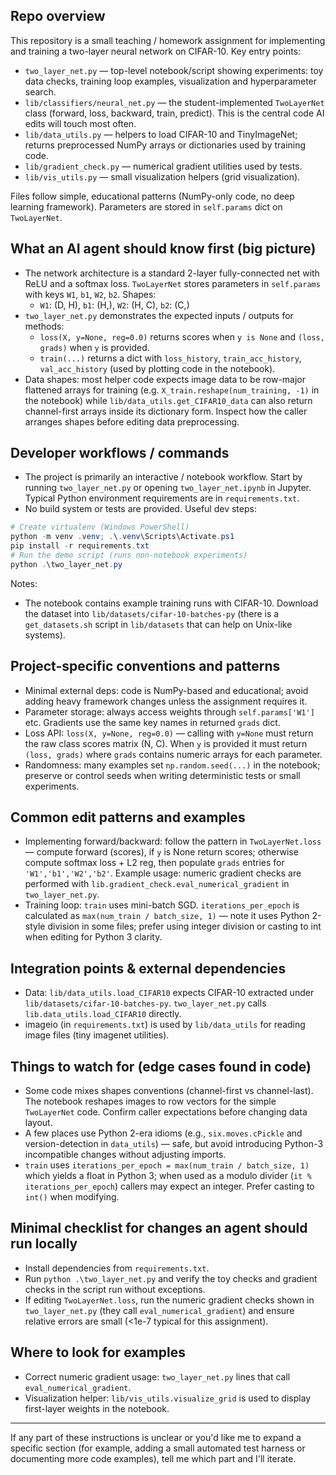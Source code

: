 ## Repo overview

This repository is a small teaching / homework assignment for implementing and
training a two-layer neural network on CIFAR-10. Key entry points:

- `two_layer_net.py` — top-level notebook/script showing experiments: toy data
  checks, training loop examples, visualization and hyperparameter search.
- `lib/classifiers/neural_net.py` — the student-implemented `TwoLayerNet` class
  (forward, loss, backward, train, predict). This is the central code AI
  edits will touch most often.
- `lib/data_utils.py` — helpers to load CIFAR-10 and TinyImageNet; returns
  preprocessed NumPy arrays or dictionaries used by training code.
- `lib/gradient_check.py` — numerical gradient utilities used by tests.
- `lib/vis_utils.py` — small visualization helpers (grid visualization).

Files follow simple, educational patterns (NumPy-only code, no deep learning
framework). Parameters are stored in `self.params` dict on `TwoLayerNet`.

## What an AI agent should know first (big picture)

- The network architecture is a standard 2-layer fully-connected net with ReLU
  and a softmax loss. `TwoLayerNet` stores parameters in `self.params` with
  keys `W1`, `b1`, `W2`, `b2`. Shapes:
  - `W1`: (D, H), `b1`: (H,), `W2`: (H, C), `b2`: (C,)
- `two_layer_net.py` demonstrates the expected inputs / outputs for methods:
  - `loss(X, y=None, reg=0.0)` returns scores when `y is None` and
    `(loss, grads)` when `y` is provided.
  - `train(...)` returns a dict with `loss_history`, `train_acc_history`,
    `val_acc_history` (used by plotting code in the notebook).
- Data shapes: most helper code expects image data to be row-major flattened
  arrays for training (e.g. `X_train.reshape(num_training, -1)` in the
  notebook) while `lib/data_utils.get_CIFAR10_data` can also return channel-first
  arrays inside its dictionary form. Inspect how the caller arranges shapes
  before editing data preprocessing.

## Developer workflows / commands

- The project is primarily an interactive / notebook workflow. Start by
  running `two_layer_net.py` or opening `two_layer_net.ipynb` in Jupyter.
  Typical Python environment requirements are in `requirements.txt`.
- No build system or tests are provided. Useful dev steps:

```powershell
# Create virtualenv (Windows PowerShell)
python -m venv .venv; .\.venv\Scripts\Activate.ps1
pip install -r requirements.txt
# Run the demo script (runs non-notebook experiments)
python .\two_layer_net.py
```

Notes:
- The notebook contains example training runs with CIFAR-10. Download the
  dataset into `lib/datasets/cifar-10-batches-py` (there is a `get_datasets.sh`
  script in `lib/datasets` that can help on Unix-like systems).

## Project-specific conventions and patterns

- Minimal external deps: code is NumPy-based and educational; avoid adding
  heavy framework changes unless the assignment requires it.
- Parameter storage: always access weights through `self.params['W1']` etc.
  Gradients use the same key names in returned `grads` dict.
- Loss API: `loss(X, y=None, reg=0.0)` — calling with `y=None` must return the
  raw class scores matrix (N, C). When `y` is provided it must return
  `(loss, grads)` where `grads` contains numeric arrays for each parameter.
- Randomness: many examples set `np.random.seed(...)` in the notebook; preserve
  or control seeds when writing deterministic tests or small experiments.

## Common edit patterns and examples

- Implementing forward/backward: follow the pattern in `TwoLayerNet.loss` —
  compute forward (scores), if `y` is None return scores; otherwise compute
  softmax loss + L2 reg, then populate `grads` entries for `'W1','b1','W2','b2'`.
  Example usage: numeric gradient checks are performed with
  `lib.gradient_check.eval_numerical_gradient` in `two_layer_net.py`.
- Training loop: `train` uses mini-batch SGD. `iterations_per_epoch` is
  calculated as `max(num_train / batch_size, 1)` — note it uses Python 2-style
  division in some files; prefer using integer division or casting to int when
  editing for Python 3 clarity.

## Integration points & external dependencies

- Data: `lib/data_utils.load_CIFAR10` expects CIFAR-10 extracted under
  `lib/datasets/cifar-10-batches-py`. `two_layer_net.py` calls
  `lib.data_utils.load_CIFAR10` directly.
- imageio (in `requirements.txt`) is used by `lib/data_utils` for reading
  image files (tiny imagenet utilities).

## Things to watch for (edge cases found in code)

- Some code mixes shapes conventions (channel-first vs channel-last). The
  notebook reshapes images to row vectors for the simple `TwoLayerNet` code.
  Confirm caller expectations before changing data layout.
- A few places use Python 2-era idioms (e.g., `six.moves.cPickle` and
  version-detection in `data_utils`) — safe, but avoid introducing Python-3
  incompatible changes without adjusting imports.
- `train` uses `iterations_per_epoch = max(num_train / batch_size, 1)` which
  yields a float in Python 3; when used as a modulo divider (`it % iterations_per_epoch`)
  callers may expect an integer. Prefer casting to `int()` when modifying.

## Minimal checklist for changes an agent should run locally

- Install dependencies from `requirements.txt`.
- Run `python .\two_layer_net.py` and verify the toy checks and gradient
  checks in the script run without exceptions.
- If editing `TwoLayerNet.loss`, run the numeric gradient checks shown in
  `two_layer_net.py` (they call `eval_numerical_gradient`) and ensure relative
  errors are small (<1e-7 typical for this assignment).

## Where to look for examples

- Correct numeric gradient usage: `two_layer_net.py` lines that call
  `eval_numerical_gradient`.
- Visualization helper: `lib/vis_utils.visualize_grid` is used to display
  first-layer weights in the notebook.

---
If any part of these instructions is unclear or you'd like me to expand a
specific section (for example, adding a small automated test harness or
documenting more code examples), tell me which part and I'll iterate.
